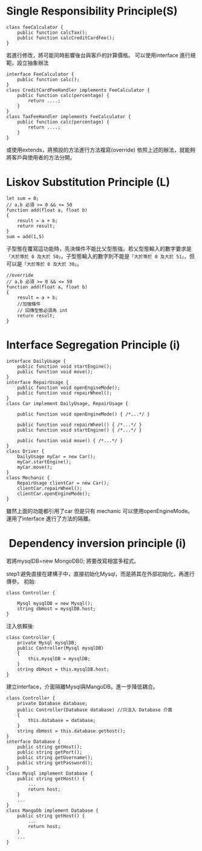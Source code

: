 # Single Responsibility Principle(S)
<a name="SingleResponsibilty"></a>

```
class feeCalculator {
    public function calcTax();
    public function calcCreditCardFee();
}
```
若進行修改，將可能同時影響後台與客戶的計算價格。
可以使用interface 進行規範，設立抽象辦法
```
interface FeeCalculator {
    public function calc();
}
class CreditCardFeeHandler implements FeeCalculator {
    public function calc(percentage) {
        return ....;
    }
}
class TaxFeeHandler implements FeeCalculator {
    public function calc(percentage) {
        return ....;
    }
}
```
或使用extends，將預設的方法進行方法複寫(override)
依照上述的辦法，就能夠將客戶與使用者的方法分開。
# Liskov Substitution Principle (L)
<a name="LiskovSubstitution"></a>

```
let sum = 0;
// a,b 必須 >= 0 && <= 50
function add(float a, float b)
{
    result = a + b;
    return result;
}
sum = add(1,5)
```
子型態在覆寫這功能時，先決條件不能比父型態強。若父型態輸入的數字要求是``「大於等於 0 及大於 50」``，子型態輸入的數字則不能是``「大於等於 0 及大於 51」``，但可以是``「大於等於 0 及大於 30」``。
```
//override 
// a,b 必須 >= 0 && <= 50
function add(float a, float b)
{
    result = a + b;
    //加強條件
    // 回傳型態必須為 int
    return result;
}
```
# Interface Segregation Principle (i)
<a name="InterfaceSegregation"></a>

```
interface DailyUsage {
    public function void startEngine();
    public function void move();
}
interface RepairUsage {
    public function void openEngineMode();
    public function void repairWheel();
}
class Car implement DailyUsage, RepairUsage {
    
    public function void openEngineMode() { /*...*/ }

    public function void repairWheel() { /*...*/ }
    public function void startEngine() { /*...*/ }
    
    public function void move() { /*...*/ }
}
class Driver {
    DailyUsage myCar = new Car();
    myCar.startEngine();
    myCar.move();
}
class Mechanic {
    RepairUsage clientCar = new Car();
    clientCar.repairWheel();
    clientCar.openEngineMode();
}
```
雖然上面的功能都引用了car 但是只有 mechanic 可以使用openEngineMode。
運用了interface 進行了方法的隔離。

#  Dependency inversion principle (i)
<a name="Dependencyinversion"></a>

若將mysqlDB=new MongoDB();
將要改寫相當多程式。

step1:避免直接在建構子中，直接初始化Mysql，而是將其在外部初始化，再進行傳參。
初始:
```
class Controller {
    
    Mysql mysqlDB = new Mysql();
    string dbHost = mysqlDB.host;
}
```
注入依賴後:
```
class Controller {
    private Mysql mysqlDB;
    public Controller(Mysql mysqlDB)
    {
        this.mysqlDB = mysqlDB;
    }
    string dbHost = this.mysqlDB.host;
}
```
建立interface，介面隔離Mysql與MangoDB。進一步降低耦合。
```
class Controller {
    private Database database;
    public Controller(Database database) //只注入 Database 介面
    {
        this.database = database;
    }
    string dbHost = this.database.gethost();
}
interface Database {
    public string getHost();
    public string getPort();
    public string getUsername();
    public string getPassword();
}
class Mysql implement Database {
    public string getHost() {
        ...
        return host;
    }
    ...
}
class MangoDb implement Database {
    public string getHost() {
        ...
        return host;
    }
    ...
}
```